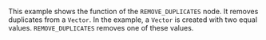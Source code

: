 This example shows the function of the `REMOVE_DUPLICATES` node. It removes duplicates from a `Vector`. In the example, a `Vector` is created with two equal values. `REMOVE_DUPLICATES` removes one of these values.